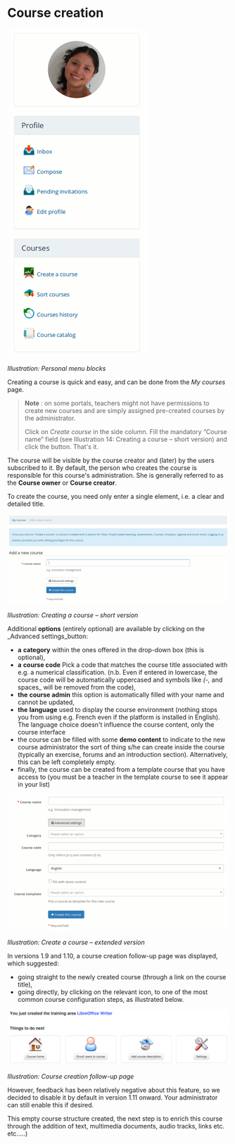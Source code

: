 # Course creation

![](../.gitbook/assets/images14%20%283%29.png)

_Illustration: Personal menu blocks_

Creating a course is quick and easy, and can be done from the _My courses_ page.

> **Note** : on some portals, teachers might not have permissions to create new courses and are simply assigned pre-created courses by the administrator.
>
> Click on _Create course_ in the side column. Fill the mandatory “Course name” field \(see Illustration 14: Creating a course – short version\) and click the button. That's it.

The course will be visible by the course creator and \(later\) by the users subscribed to it. By default, the person who creates the course is responsible for this course's administration. She is generally referred to as the **Course owner** or **Course creator**.

To create the course, you need only enter a single element, i.e. a clear and detailed title.

![](../.gitbook/assets/images15%20%283%29.png)

_Illustration: Creating a course – short version_

Additional **options** \(entirely optional\) are available by clicking on the \_Advanced settings\_button:

* **a** **category** within the ones offered in the drop-down box \(this is optional\),
* **a** **course code** Pick a code that matches the course title associated with e.g. a numerical classification. \(n.b. Even if entered in lowercase, the course code will be automatically uppercased and symbols like _\(-,_  and spaces\_ will be removed from the code\),
* **the** **course admin** this option is automatically filled with your name and cannot be updated,
* **the** **language** used to display the course environment \(nothing stops you from using e.g. French even if the platform is installed in English\). The language choice doesn't influence the course content, only the course interface
* the course can be filled with some **demo content** to indicate to the new course administrator the sort of thing s/he can create inside the course \(typically an exercise, forums and an introduction section\). Alternatively, this can be left completely empty.
* finally, the course can be created from a template course that you have access to \(you must be a teacher in the template course to see it appear in your list\)

![](../.gitbook/assets/images16%20%283%29.png)

_Illustration: Create a course – extended version_

In versions 1.9 and 1.10, a course creation follow-up page was displayed, which suggested:

* going straight to the newly created course \(through a link on the course title\),
* going directly, by clicking on the relevant icon, to one of the most common course configuration steps, as illustrated below.

![](../.gitbook/assets/images271.png)

_Illustration: Course creation follow-up page_

However, feedback has been relatively negative about this feature, so we decided to disable it by default in version 1.11 onward. Your administrator can still enable this if desired.

This empty course structure created, the next step is to enrich this course through the addition of text, multimedia documents, audio tracks, links etc. etc.....\)

